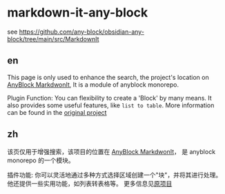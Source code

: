 # markdown-it-any-block

see https://github.com/any-block/obsidian-any-block/tree/main/src/MarkdownIt

## en

This page is only used to enhance the search, the project's location on [AnyBlock MarkdwonIt](https://github.com/any-block/obsidian-any-block/tree/main/src/MarkdownIt),
It is a module of anyblock monorepo.

Plugin Function: You can flexibility to create a 'Block' by many means. It also provides some useful features, like `list to table`.
More information can be found in the [original project](https://github.com/any-block/obsidian-any-block)

## zh

该页仅用于增强搜索，该项目的位置在 [AnyBlock MarkdwonIt](https://github.com/any-block/obsidian-any-block/tree/main/src/MarkdownIt)，
是 anyblock monorepo 的一个模块。

插件功能: 你可以灵活地通过多种方式选择区域创建一个"块"，并将其进行处理。他还提供一些实用功能，如列表转表格等。
更多信息见[原项目](https://github.com/any-block/obsidian-any-block)
